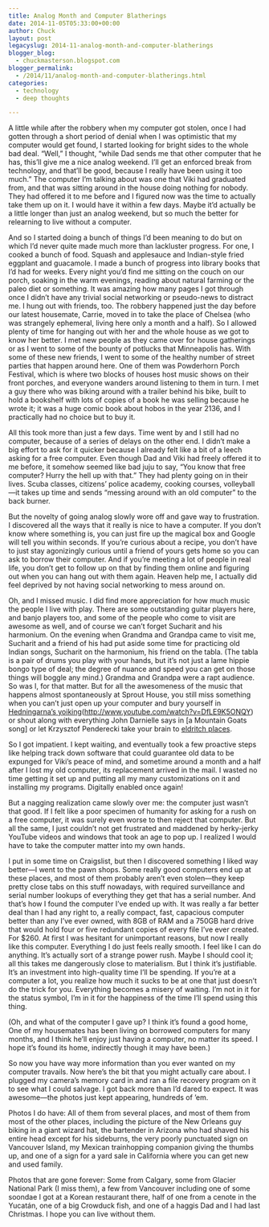 ```yaml
---
title: Analog Month and Computer Blatherings
date: 2014-11-05T05:33:00+00:00
author: Chuck
layout: post
legacyslug: 2014-11-analog-month-and-computer-blatherings
blogger_blog:
  - chuckmasterson.blogspot.com
blogger_permalink:
  - /2014/11/analog-month-and-computer-blatherings.html
categories:
  - technology
  - deep thoughts

---
```

A little while after the robbery when my computer got stolen, once I had gotten
through a short period of denial when I was optimistic that my computer would
get found, I started looking for bright sides to the whole bad deal.
“Well,” I thought, “while Dad sends me that other computer
that he has, this’ll give me a nice analog weekend. I’ll get an
enforced break from technology, and that’ll be good, because I really
have been using it too much.” The computer I’m talking about was
one that Viki had graduated from, and that was sitting around in the house
doing nothing for nobody. They had offered it to me before and I figured now
was the time to actually take them up on it. I would have it within a few days.
Maybe it’d actually be a little longer than just an analog weekend, but
so much the better for relearning to live without a computer.

And so I started doing a bunch of things I’d been meaning to do but on
which I’d never quite made much more than lackluster progress. For one, I
cooked a bunch of food. Squash and applesauce and Indian-style fried eggplant
and guacamole. I made a bunch of progress into library books that I’d had
for weeks. Every night you’d find me sitting on the couch on our porch,
soaking in the warm evenings, reading about natural farming or the paleo diet
or something. It was amazing how many pages I got through once I didn’t
have any trivial social networking or pseudo-news to distract me. I hung out
with friends, too. The robbery happened just the day before our latest
housemate, Carrie, moved in to take the place of Chelsea (who was strangely
ephemeral, living here only a month and a half). So I allowed plenty of time
for hanging out with her and the whole house as we got to know her better. I
met new people as they came over for house gatherings or as I went to some of
the bounty of potlucks that Minneapolis has. With some of these new friends, I
went to some of the healthy number of street parties that happen around here.
One of them was Powderhorn Porch Festival, which is where two blocks of houses
host music shows on their front porches, and everyone wanders around listening
to them in turn. I met a guy there who was biking around with a trailer behind
his bike, built to hold a bookshelf with lots of copies of a book he was
selling because he wrote it; it was a huge comic book about hobos in the year
2136, and I practically had no choice but to buy it.

All this took more than just a few days. Time went by and I still had no
computer, because of a series of delays on the other end. I didn’t make a
big effort to ask for it quicker because I already felt like a bit of a leech
asking for a free computer. Even though Dad and Viki had freely offered it to
me before, it somehow seemed like bad juju to say, “You know that free
computer? Hurry the hell up with that.” They had plenty going on in their
lives. Scuba classes, citizens’ police academy, cooking courses,
volleyball—it takes up time and sends “messing around with an old
computer” to the back burner.

But the novelty of going analog slowly wore off and gave way to frustration. I
discovered all the ways that it really is nice to have a computer. If you
don’t know where something is, you can just fire up the magical box and
Google will tell you within seconds. If you’re curious about a recipe,
you don’t have to just stay agonizingly curious until a friend of yours
gets home so you can ask to borrow their computer. And if you’re meeting
a lot of people in real life, you don’t get to follow up on that by
finding them online and figuring out when you can hang out with them again.
Heaven help me, I actually did feel deprived by not having social networking to
mess around on.

Oh, and I missed music. I did find more appreciation for how much music the
people I live with play. There are some outstanding guitar players here, and
banjo players too, and some of the people who come to visit are awesome as
well, and of course we can’t forget Sucharit and his harmonium. On the evening
when Grandma and Grandpa came to visit me, Sucharit and a friend of his had put
aside some time for practicing old Indian songs, Sucharit on the harmonium, his
friend on the tabla. (The tabla is a pair of drums you play with your hands,
but it’s not just a lame hippie bongo type of deal; the degree of nuance and
speed you can get on those things will boggle any mind.) Grandma and Grandpa
were a rapt audience.  So was I, for that matter. But for all the awesomeness
of the music that happens almost spontaneously at Sprout House, you still miss
something when you can’t just open up your computer and bury yourself in
[Hedningarna’s
yoiking](http://www.youtube.com/watch?v=QD9RYVWpwrk)(http://www.youtube.com/watch?v=DfLE9K5ONQY)
or shout along with everything John Darnielle says in [a Mountain Goats song]
or let Krzysztof Penderecki take your brain to [eldritch
places](http://www.youtube.com/watch?v=rBxLvklzi8o).

So I got impatient. I kept waiting, and eventually took a few
proactive steps like helping track down software that could guarantee old data
to be expunged for Viki’s peace of mind, and sometime around a month and
a half after I lost my old computer, its replacement arrived in the mail. I
wasted no time getting it set up and putting all my many customizations on it
and installing my programs. Digitally enabled once again!

But a nagging realization came slowly over me: the computer just wasn’t
that good. If I felt like a poor specimen of humanity for asking for a rush on
a free computer, it was surely even worse to then reject that computer. But all
the same, I just couldn’t not get frustrated and maddened by herky-jerky
YouTube videos and windows that took an age to pop up. I realized I would have
to take the computer matter into my own hands.

I put in some time on Craigslist, but then I discovered something I liked way
better—I went to the pawn shops. Some really good computers end up at these
places, and most of them probably aren’t even stolen—they keep pretty
close tabs on this stuff nowadays, with required surveillance and serial number
lookups of everything they get that has a serial number. And that’s how I
found the computer I’ve ended up with. It was really a far better deal
than I had any right to, a really compact, fast, capacious computer better than
any I’ve ever owned, with 8GB of RAM and a 750GB hard drive that would
hold four or five redundant copies of every file I’ve ever created. For
$260.  At first I was hesitant for unimportant reasons, but now I really like
this computer. Everything I do just feels really smooth. I feel like I can do
anything. It’s actually sort of a strange power rush. Maybe I should cool
it; all this takes me dangerously close to materialism. But I think it’s
justifiable. It’s an investment into high-quality time I’ll be
spending. If you’re at a computer a lot, you realize how much it sucks to
be at one that just doesn’t do the trick for you. Everything becomes a
misery of waiting. I’m not in it for the status symbol, I’m in it
for the happiness of the time I’ll spend using this thing.

(Oh, and what of the computer I gave up? I think it’s found a good
home, One of my housemates has been living on borrowed computers for many
months, and I think he’ll enjoy just having a computer, no matter its
speed. I hope it’s found its home, indirectly though it may have been.)

So now you have way more information than you ever wanted on my computer
travails. Now here’s the bit that you might actually care about. I
plugged my camera’s memory card in and ran a file recovery program on it
to see what I could salvage. I got back more than I’d dared to expect. It
was awesome—the photos just kept appearing, hundreds of ’em.

Photos I do have: All of them from several places, and most of them from
most of the other places, including the picture of the New Orleans guy biking
in a giant wizard hat, the bartender in Arizona who had shaved his entire head
except for his sideburns, the very poorly punctuated sign on Vancouver Island,
my Mexican trainhopping companion giving the thumbs up, and one of a sign for a
yard sale in California where you can get new and used family.

Photos that are gone forever: Some from Calgary, some from Glacier National
Park (I miss them), a few from Vancouver including one of some soondae I got at
a Korean restaurant there, half of one from a cenote in the Yucatán, one of a
big Crowduck fish, and one of a haggis Dad and I had last Christmas. I hope you
can live without them.

